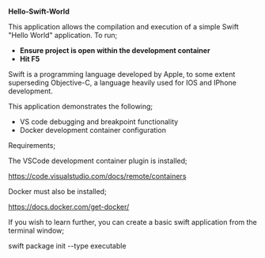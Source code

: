 <b>Hello-Swift-World</b>

This application allows the compilation and execution
of a simple Swift "Hello World" application.
To run;

<ul>
<li><b>Ensure project is open within the development container</b></li>
<li><b>Hit F5</b></li>
</ul>

Swift is a programming language developed by Apple, to some extent superseding
Objective-C, a language heavily used for IOS and IPhone development.

This application demonstrates the following;

<ul>
<li>VS code debugging and breakpoint functionality</li>
<li>Docker development container configuration</li>
</ul>

Requirements;

The VSCode development container plugin is installed;

https://code.visualstudio.com/docs/remote/containers

Docker must also be installed;

https://docs.docker.com/get-docker/

If you wish to learn further, you can create a basic swift application from the terminal window;

swift package init --type executable

